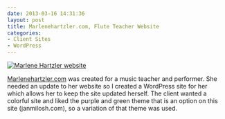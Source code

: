```yaml
---
date: 2013-03-16 14:31:36
layout: post
title: Marlenehartzler.com, Flute Teacher Website
categories:
- Client Sites
- WordPress
---
```


[![Marlene Hartzler website]({{site.url}}/images/Marlene-Hartzler-site.png)](http://marlenehartzler.com)

[Marlenehartzler.com](http://marlenehartzler.com) was created for a music teacher and performer. She needed an update to her website so I created a WordPress site for her which allows her to keep the site updated herself. The client wanted a colorful site and liked the purple and green theme that is an option on this site (janmilosh.com), so a variation of that theme was used.

